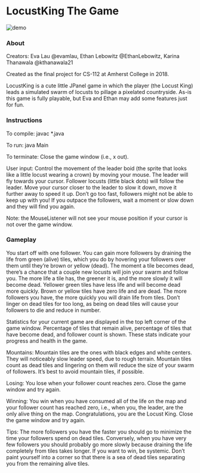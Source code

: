 # LocustKing The Game #

![demo](demo/20201220_152646.gif)

### About ###

Creators: Eva Lau @evamlau, Ethan Lebowitz @EthanLebowitz, Karina Thanawala @kthanawala21

Created as the final project for CS-112 at Amherst College in 2018. 

LocustKing is a cute little JPanel game in which the player (the Locust King) leads a simulated swarm of locusts to pillage a pixelated countryside. As-is this game is fully playable, but Eva and Ethan may add some features just for fun. 

### Instructions ###

To compile: 
javac *.java

To run:
java Main

To terminate:
Close the game window (i.e., x out). 

User input:
Control the movement of the leader boid (the sprite that looks like a little locust wearing a crown) by moving your mouse. The leader will fly towards your cursor. Follower locusts (little black dots) will follow the leader. Move your cursor closer to the leader to slow it down, move it further away to speed it up. Don’t go too fast, followers might not be able to keep up with you! If you outpace the followers, wait a moment or slow down and they will find you again.

Note: the MouseListener will not see your mouse position if your cursor is not over the game window. 

### Gameplay ###

You start off with one follower. You can gain more followers by draining the life from green (alive) tiles, which you do by hovering your followers over them until they’re brown or yellow (dead). The moment a tile becomes dead, there’s a chance that a couple new locusts will join your swarm and follow you. The more life a tile has, the greener it is, and the more slowly it will become dead. Yellower green tiles have less life and will become dead more quickly. Brown or yellow tiles have zero life and are dead. The more followers you have, the more quickly you will drain life from tiles. Don’t linger on dead tiles for too long, as being on dead tiles will cause your followers to die and reduce in number. 

Statistics for your current game are displayed in the top left corner of the game window. Percentage of tiles that remain alive, percentage of tiles that have become dead, and follower count is shown. These stats indicate your progress and health in the game. 

Mountains:
Mountain tiles are the ones with black edges and white centers. They will noticeably slow leader speed, due to rough terrain. Mountain tiles count as dead tiles and lingering on them will reduce the size of your swarm of followers. It’s best to avoid mountain tiles, if possible. 

Losing:
You lose when your follower count reaches zero. Close the game window and try again.

Winning:
You win when you have consumed all of the life on the map and your follower count has reached zero, i.e., when you, the leader, are the only alive thing on the map. Congratulations, you are the Locust King. Close the game window and try again.

Tips: The more followers you have the faster you should go to minimize the time your followers spend on dead tiles. Conversely, when you have very few followers you should probably go more slowly because draining the life completely from tiles takes longer. If you want to win, be systemic. Don’t paint yourself into a corner so that there is a sea of dead tiles separating you from the remaining alive tiles. 